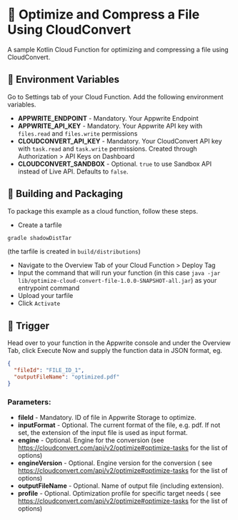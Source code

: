 # 🦠 Optimize and Compress a File Using CloudConvert

A sample Kotlin Cloud Function for optimizing and compressing a file using CloudConvert.

## 📝 Environment Variables

Go to Settings tab of your Cloud Function. Add the following environment variables.

- **APPWRITE_ENDPOINT** - Mandatory. Your Appwrite Endpoint
- **APPWRITE_API_KEY** - Mandatory. Your Appwrite API key with `files.read` and `files.write` permissions
- **CLOUDCONVERT_API_KEY** - Mandatory. Your CloudConvert API key with `task.read` and `task.write` permissions. Created
  through Authorization > API Keys on Dashboard
- **CLOUDCONVERT_SANDBOX** - Optional. `true` to use Sandbox API instead of Live API. Defaults to `false`.

## 🚀 Building and Packaging

To package this example as a cloud function, follow these steps.

- Create a tarfile

```bash
gradle shadowDistTar
```

(the tarfile is created in `build/distributions`)

- Navigate to the Overview Tab of your Cloud Function > Deploy Tag
- Input the command that will run your function (in this
  case `java -jar lib/optimize-cloud-convert-file-1.0.0-SNAPSHOT-all.jar`) as your entrypoint command
- Upload your tarfile
- Click `Activate`

## 🎯 Trigger

Head over to your function in the Appwrite console and under the Overview Tab, click Execute Now and supply the function
data in JSON format, eg.

```json
{
  "fileId": "FILE_ID_1",
  "outputFileName": "optimized.pdf"
}
```

### Parameters:

- **fileId** - Mandatory. ID of file in Appwrite Storage to optimize.
- **inputFormat** - Optional. The current format of the file, e.g. pdf. If not set, the extension of the input file is
  used as input format.
- **engine** - Optional. Engine for the conversion (see https://cloudconvert.com/api/v2/optimize#optimize-tasks for the
  list of options)
- **engineVersion** - Optional. Engine version for the conversion (
  see https://cloudconvert.com/api/v2/optimize#optimize-tasks
  for the list of options)
- **outputFileName** - Optional. Name of output file (including extension).
- **profile** - Optional. Optimization profile for specific target needs (
  see https://cloudconvert.com/api/v2/optimize#optimize-tasks for the list of options)
